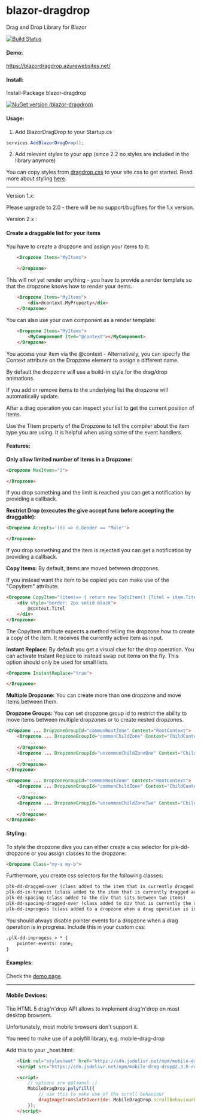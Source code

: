 # blazor-dragdrop
Drag and Drop Library for Blazor

[![Build Status](https://dev.azure.com/postlagerkarte/blazor-dragdrop/_apis/build/status/Postlagerkarte.blazor-dragdrop?branchName=master)](https://dev.azure.com/postlagerkarte/blazor-dragdrop/_build/latest?definitionId=3&branchName=master)

#### Demo:

https://blazordragdrop.azurewebsites.net/

#### Install:

Install-Package blazor-dragdrop

[![NuGet version (blazor-dragdrop)](https://img.shields.io/nuget/v/blazor-dragdrop.svg?style=flat-square)](https://www.nuget.org/packages/blazor-dragdrop)

#### Usage:

1) Add BlazorDragDrop to your Startup.cs

```csharp
services.AddBlazorDragDrop();
```

2) Add relevant styles to your app (since 2.2 no styles are included in the library anymore)

You can copy styles from [dragdrop.css](Plk.Blazor.DragDrop.Demo/wwwroot/css/dragdrop.css) to your site.css to get started. Read more about styling [here](#styling).

------

Version 1.x:

Please upgrade to 2.0 - there will be no support/bugfixes for the 1.x version.

Version 2.x :

#### Create a draggable list for your items

You have to create a dropzone and assign your items to it:

```html
    <Dropzone Items="MyItems">
        
    </Dropzone>
```
This will not yet render anything - you have to provide a render template so that the dropzone knows how to render your items. 

```html
    <Dropzone Items="MyItems">
        <div>@context.MyProperty</div>
    </Dropzone>
```

You can also use your own component as a render template:

```html
    <Dropzone Items="MyItems">
        <MyCompoenent Item="@context"></MyComponent>
    </Dropzone>
```
You access your item via the @context - Alternatively, you can specify the Context attribute on the Dropzone element to assign a different name.

By default the dropzone will use a build-in style for the drag/drop animations. 

If you add or remove items to the underlying list the dropzone will automatically update. 

After a drag operation you can inspect your list to get the current position of items. 

Use the TItem property of the Dropzone to tell the compiler about the item type you are using. It is helpful when using some of the event handlers. 

#### Features:

**Only allow limited number of items in a Dropzone:** 
```html
<Dropzone MaxItems="2">

</Dropzone>
```
If you drop something and the limit is reached you can get a notification by providing a callback.

**Restrict Drop (executes the give accept func before accepting the draggable):**
```html
<Dropzone Accepts='(d) => d.Gender == "Male"'>

</Dropzone>
```
If you drop something and the item is rejected you can get a notification by providing a callback.

**Copy Items:**
By default, items are moved between dropzones. 

If you instead want the item to be copied you can make use of the "CopyItem" attribute:

```html
<Dropzone CopyItem="(item)=> { return new TodoItem() {Titel = item.Titel}; }" Items="MyThirdList" TItem="TodoItem" OnItemDrop="@((i)=>lastdropped = i)">
    <div style="border: 2px solid black">
        @context.Titel
    </div>
</Dropzone>
```
The CopyItem attribute expects a method telling the dropzone how to create a copy of the item. It receives the currently active item as input.

**Instant Replace:**
By default you get a visual clue for the drop operation. You can activate Instant Replace to instead swap out items on the fly. This option should only be used for small lists.

```html
<Dropzone InstantReplace="true">

</Dropzone>
```


**Multiple Dropzone:**
You can create more than one dropzone and move items between them.


**Dropzone Groups:**
You can set dropzone group id to restrict the ability to move items between multiple dropzones or to create nested dropzones.

```html
<Dropzone ... DropzoneGroupId="commonRootZone" Context="RootContext">
	<Dropzone ... DropzoneGroupId="commonChildZone" Context="ChildContext">
		...
	</Dropzone>
	<Dropzone ... DropzoneGroupId="uncommonChildZoneOne" Context="ChildContext">
		...
	</Dropzone>
</Dropzone>

<Dropzone ... DropzoneGroupId="commonRootZone" Context="RootContext">
	<Dropzone ... DropzoneGroupId="commonChildZone" Context="ChildContext">
		...
	</Dropzone>
	<Dropzone ... DropzoneGroupId="uncommonChildZoneTwo" Context="ChildContext">
		...
	</Dropzone>
</Dropzone>
```

#### Styling:

To style the dropzone divs you can either create a css selector for plk-dd-dropzone or you assign classes to the dropzone:

```html
<Dropzone Class="my-a my-b">
```

Furthermore, you create css selectors for the following classes:

```html
plk-dd-dragged-over (class added to the item that is currently dragged over)
plk-dd-in-transit (class added to the item that is currently dragged around)
plk-dd-spacing (class added to the div that sits between two items)
plk-dd-spacing-dragged-over (class added to div that is currently the drop target)
plk-dd-inprogess (class added to a dropzone when a drag operation is in progress)
```

You should always disable pointer events for a dropzone when a drag operation is in progress. Include this in your custom css:

```html
.plk-dd-inprogess > * {
    pointer-events: none;
}
```

#### Examples:

Check the [demo page](https://blazordragdrop.azurewebsites.net).

------
#### Mobile Devices:

The HTML 5 drag'n'drop API allows to implement drag'n'drop on most desktop browsers.

Unfortunately, most mobile browsers don't support it. 

You need to make use of a polyfill library, e.g. mobile-drag-drop

Add this to your _host.html:

```html
    <link rel="stylesheet" href="https://cdn.jsdelivr.net/npm/mobile-drag-drop@2.3.0-rc.2/default.css">
    <script src="https://cdn.jsdelivr.net/npm/mobile-drag-drop@2.3.0-rc.2/index.min.js"></script>

    <script>
        // options are optional ;)
        MobileDragDrop.polyfill({
            // use this to make use of the scroll behaviour
            dragImageTranslateOverride: MobileDragDrop.scrollBehaviourDragImageTranslateOverride
        });
    </script>
```


